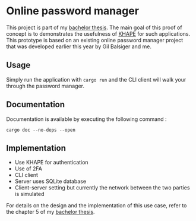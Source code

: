 # Online password manager

This project is part of my [bachelor thesis](https://github.com/jul0105/Bachelor-Thesis/raw/master/report.pdf). The main goal of this proof of concept is to demonstrates the usefulness of [KHAPE](https://github.com/jul0105/KHAPE) for such applications. This prototype is based on an existing online password manager project that was developed earlier this year by Gil Balsiger and me. 



## Usage

Simply run the application with `cargo run` and the CLI client will walk your through the password manager.



## Documentation

Documentation is available by executing the following command :

```
cargo doc --no-deps --open
```



## Implementation

- Use KHAPE for authentication
- Use of 2FA
- CLI client
- Server uses SQLite database
- Client-server setting but currently the network between the two parties is simulated

For details on the design and the implementation of this use case, refer to the chapter 5 of my [bachelor thesis](https://github.com/jul0105/Bachelor-Thesis/raw/master/report.pdf).